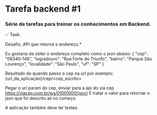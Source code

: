 # Tarefa backend #1

### Série de tarefas para treinar os conhecimentos em Backend.

✅ Task:

Desafio, API que retorna o endereço.*

Eu gostaria de obter o endereço completo como o json abaixo:
{
  "cep": "08340-146",
  "logradouro": "Rua Forte do Triunfo",
  "bairro": "Parque São Lourenço",
  "localidade": "São Paulo",
  "uf": "SP"
}

Resultado de quando passo o cep na url por exemplo:
{url_da_aplicação}/cep/<cep_escrito>

Pegar o url param do cep, enviar para a api do via cep https://viacep.com.br/ws/01001000/json/
E tratar o valor para retornar o json que foi descrito ali no começo.

A aplicação também deve ter testes.

